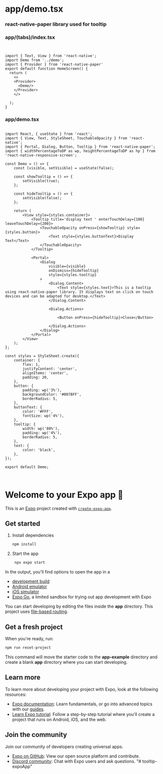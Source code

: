 # app/demo.tsx

### react-native-paper library used for tooltip


###  app/(tabs)/index.tsx


```tsx


import { Text, View } from 'react-native';
import Demo from '../demo';
import { Provider } from 'react-native-paper'
export default function HomeScreen() {
  return (
    <>
    <Provider>
      <Demo/>
    </Provider>
    </>
  
  );
}
```

### app/demo.tsx

```tsx

import React, { useState } from 'react';
import { View, Text, StyleSheet, TouchableOpacity } from 'react-native';
import { Portal, Dialog, Button, Tooltip } from 'react-native-paper';
import { widthPercentageToDP as wp, heightPercentageToDP as hp } from 'react-native-responsive-screen';

const Demo = () => {
    const [visible, setVisible] = useState(false);

    const showTooltip = () => {
        setVisible(true);  
    };

    const hideTooltip = () => {
        setVisible(false);
    };

    return (
        <View style={styles.container}>
            <Tooltip title='display text ' enterTouchDelay={100} leaveTouchDelay={200}>
                <TouchableOpacity onPress={showTooltip} style={styles.button}>
                    <Text style={styles.buttonText}>Display Text</Text>
                </TouchableOpacity>
            </Tooltip>

            <Portal>
                <Dialog
                    visible={visible}
                    onDismiss={hideTooltip}
                    style={styles.tooltip}
                >
                    <Dialog.Content>
                        <Text style={styles.text}>This is a tooltip using react-native-paper library. It displays text on click on touch devices and can be adapted for desktop.</Text>
                    </Dialog.Content>

                    <Dialog.Actions>

                        <Button onPress={hideTooltip}>Close</Button>

                    </Dialog.Actions>
                </Dialog>
            </Portal>
        </View>
    );
};

const styles = StyleSheet.create({
    container: {
        flex: 1,
        justifyContent: 'center',
        alignItems: 'center',
        padding: 20,
    },
    button: {
        padding: wp('3%'),
        backgroundColor: '#007BFF',
        borderRadius: 5,
    },
    buttonText: {
        color: '#FFF',
        fontSize: wp('4%'),
    },
    tooltip: {
        width: wp('80%'),
        padding: wp('4%'),
        borderRadius: 5,
    },
    text: {
        color: 'black',
    },
});

export default Demo;



```












# Welcome to your Expo app 👋

This is an [Expo](https://expo.dev) project created with [`create-expo-app`](https://www.npmjs.com/package/create-expo-app).

## Get started

1. Install dependencies

   ```bash
   npm install
   ```

2. Start the app

   ```bash
    npx expo start
   ```

In the output, you'll find options to open the app in a

- [development build](https://docs.expo.dev/develop/development-builds/introduction/)
- [Android emulator](https://docs.expo.dev/workflow/android-studio-emulator/)
- [iOS simulator](https://docs.expo.dev/workflow/ios-simulator/)
- [Expo Go](https://expo.dev/go), a limited sandbox for trying out app development with Expo

You can start developing by editing the files inside the **app** directory. This project uses [file-based routing](https://docs.expo.dev/router/introduction).

## Get a fresh project

When you're ready, run:

```bash
npm run reset-project
```

This command will move the starter code to the **app-example** directory and create a blank **app** directory where you can start developing.

## Learn more

To learn more about developing your project with Expo, look at the following resources:

- [Expo documentation](https://docs.expo.dev/): Learn fundamentals, or go into advanced topics with our [guides](https://docs.expo.dev/guides).
- [Learn Expo tutorial](https://docs.expo.dev/tutorial/introduction/): Follow a step-by-step tutorial where you'll create a project that runs on Android, iOS, and the web.

## Join the community

Join our community of developers creating universal apps.

- [Expo on GitHub](https://github.com/expo/expo): View our open source platform and contribute.
- [Discord community](https://chat.expo.dev): Chat with Expo users and ask questions.
"# tooltip-expoApp" 

